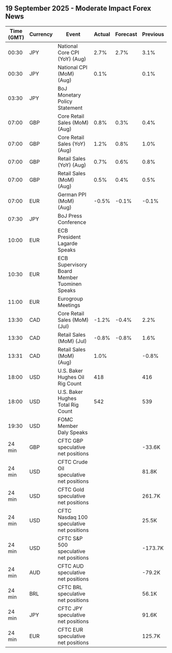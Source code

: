 ## 19 September 2025 - Moderate Impact Forex News

| Time (GMT) | Currency | Event | Actual | Forecast | Previous |
|------|----------|-------|--------|----------|----------|
| 00:30 | JPY | National Core CPI (YoY) (Aug) | 2.7% | 2.7% | 3.1% |
| 00:30 | JPY | National CPI (MoM) (Aug) | 0.1% |  | 0.1% |
| 03:30 | JPY | BoJ Monetary Policy Statement |  |  |  |
| 07:00 | GBP | Core Retail Sales (MoM) (Aug) | 0.8% | 0.3% | 0.4% |
| 07:00 | GBP | Core Retail Sales (YoY) (Aug) | 1.2% | 0.8% | 1.0% |
| 07:00 | GBP | Retail Sales (YoY) (Aug) | 0.7% | 0.6% | 0.8% |
| 07:00 | GBP | Retail Sales (MoM) (Aug) | 0.5% | 0.4% | 0.5% |
| 07:00 | EUR | German PPI (MoM) (Aug) | -0.5% | -0.1% | -0.1% |
| 07:30 | JPY | BoJ Press Conference |  |  |  |
| 10:00 | EUR | ECB President Lagarde Speaks |  |  |  |
| 10:30 | EUR | ECB Supervisory Board Member Tuominen Speaks |  |  |  |
| 11:00 | EUR | Eurogroup Meetings |  |  |  |
| 13:30 | CAD | Core Retail Sales (MoM) (Jul) | -1.2% | -0.4% | 2.2% |
| 13:30 | CAD | Retail Sales (MoM) (Jul) | -0.8% | -0.8% | 1.6% |
| 13:31 | CAD | Retail Sales (MoM) (Aug) | 1.0% |  | -0.8% |
| 18:00 | USD | U.S. Baker Hughes Oil Rig Count | 418 |  | 416 |
| 18:00 | USD | U.S. Baker Hughes Total Rig Count | 542 |  | 539 |
| 19:30 | USD | FOMC Member Daly Speaks |  |  |  |
| 24 min | GBP | CFTC GBP speculative net positions |  |  | -33.6K |
| 24 min | USD | CFTC Crude Oil speculative net positions |  |  | 81.8K |
| 24 min | USD | CFTC Gold speculative net positions |  |  | 261.7K |
| 24 min | USD | CFTC Nasdaq 100 speculative net positions |  |  | 25.5K |
| 24 min | USD | CFTC S&P 500 speculative net positions |  |  | -173.7K |
| 24 min | AUD | CFTC AUD speculative net positions |  |  | -79.2K |
| 24 min | BRL | CFTC BRL speculative net positions |  |  | 56.1K |
| 24 min | JPY | CFTC JPY speculative net positions |  |  | 91.6K |
| 24 min | EUR | CFTC EUR speculative net positions |  |  | 125.7K |
